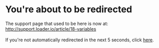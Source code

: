 # You're about to be redirected
The support page that used to be here is now at:
<br />
<a href="http://support.loader.io/article/18-variables">http://support.loader.io/article/18-variables</a>
<br />
<br />
If you're not automatically redirected in the next 5 seconds, click <a href="http://support.loader.io/article/18-variables">here</a>. 

<div id="spacer"></div>
